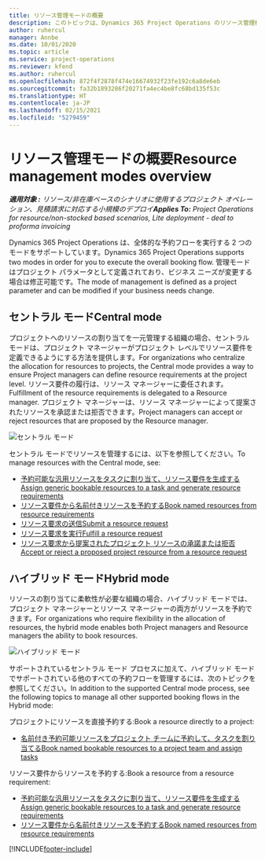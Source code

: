 ```yaml
---
title: リソース管理モードの概要
description: このトピックは、Dynamics 365 Project Operations のリソース管理機能に関する情報を提供します。
author: ruhercul
manager: Annbe
ms.date: 10/01/2020
ms.topic: article
ms.service: project-operations
ms.reviewer: kfend
ms.author: ruhercul
ms.openlocfilehash: 872f4f2878f474e16674932f23fe192c6a8de6eb
ms.sourcegitcommit: fa32b1893286f20271fa4ec4be8fc68bd135f53c
ms.translationtype: HT
ms.contentlocale: ja-JP
ms.lasthandoff: 02/15/2021
ms.locfileid: "5279459"
---
```

# <a name="resource-management-modes-overview"></a><span data-ttu-id="b7601-103">リソース管理モードの概要</span><span class="sxs-lookup"><span data-stu-id="b7601-103">Resource management modes overview</span></span>

<span data-ttu-id="b7601-104">_**適用対象 :** リソース/非在庫ベースのシナリオに使用するプロジェクト オペレーション、見積請求に対応する小規模のデプロイ_</span><span class="sxs-lookup"><span data-stu-id="b7601-104">_**Applies To:** Project Operations for resource/non-stocked based scenarios, Lite deployment - deal to proforma invoicing_</span></span>


<span data-ttu-id="b7601-105">Dynamics 365 Project Operations は、全体的な予約フローを実行する 2 つのモードをサポートしています。</span><span class="sxs-lookup"><span data-stu-id="b7601-105">Dynamics 365 Project Operations supports two modes in order for you to execute the overall booking flow.</span></span> <span data-ttu-id="b7601-106">管理モードはプロジェクト パラメータとして定義されており、ビジネス ニーズが変更する場合は修正可能です。</span><span class="sxs-lookup"><span data-stu-id="b7601-106">The mode of management is defined as a project parameter and can be modified if your business needs change.</span></span>    

## <a name="central-mode"></a><span data-ttu-id="b7601-107">セントラル モード</span><span class="sxs-lookup"><span data-stu-id="b7601-107">Central mode</span></span>
<span data-ttu-id="b7601-108">プロジェクトへのリソースの割り当てを一元管理する組織の場合、セントラル モードは、プロジェクト マネージャーがプロジェクト レベルでリソース要件を定義できるようにする方法を提供します。</span><span class="sxs-lookup"><span data-stu-id="b7601-108">For organizations who centralize the allocation for resources to projects, the Central mode provides a way to ensure Project managers can define resource requirements at the project level.</span></span> <span data-ttu-id="b7601-109">リソース要件の履行は、リソース マネージャーに委任されます。</span><span class="sxs-lookup"><span data-stu-id="b7601-109">Fulfillment of the resource requirements is delegated to a Resource manager.</span></span> <span data-ttu-id="b7601-110">プロジェクト マネージャーは、リソース マネージャーによって提案されたリソースを承認または拒否できます。</span><span class="sxs-lookup"><span data-stu-id="b7601-110">Project managers can accept or reject resources that are proposed by the Resource manager.</span></span>

![セントラル モード](./media/resource-management-central.png)

<span data-ttu-id="b7601-112">セントラル モードでリソースを管理するには、以下を参照してください。</span><span class="sxs-lookup"><span data-stu-id="b7601-112">To manage resources with the Central mode, see:</span></span>

- [<span data-ttu-id="b7601-113">予約可能な汎用リソースをタスクに割り当て、リソース要件を生成する</span><span class="sxs-lookup"><span data-stu-id="b7601-113">Assign generic bookable resources to a task and generate resource requirements</span></span>](https://docs.microsoft.com/dynamics365/project-service/assign-generic-bookable-resource)
- [<span data-ttu-id="b7601-114">リソース要件から名前付きリソースを予約する</span><span class="sxs-lookup"><span data-stu-id="b7601-114">Book named resources from resource requirements</span></span>](https://docs.microsoft.com/dynamics365/project-service/book-named-resource)
- [<span data-ttu-id="b7601-115">リソース要求の送信</span><span class="sxs-lookup"><span data-stu-id="b7601-115">Submit a resource request</span></span>](https://docs.microsoft.com/dynamics365/project-service/submit-resource-request)
- [<span data-ttu-id="b7601-116">リソース要求を実行</span><span class="sxs-lookup"><span data-stu-id="b7601-116">Fulfill a resource request</span></span>](https://docs.microsoft.com/dynamics365/project-service/resource-management-fulfill-requests)
- [<span data-ttu-id="b7601-117">リソース要求から提案されたプロジェクト リソースの承諾または拒否</span><span class="sxs-lookup"><span data-stu-id="b7601-117">Accept or reject a proposed project resource from a resource request</span></span>](https://docs.microsoft.com/dynamics365/project-service/accept-reject-proposed-resource)

## <a name="hybrid-mode"></a><span data-ttu-id="b7601-118">ハイブリッド モード</span><span class="sxs-lookup"><span data-stu-id="b7601-118">Hybrid mode</span></span>
<span data-ttu-id="b7601-119">リソースの割り当てに柔軟性が必要な組織の場合、ハイブリッド モードでは、プロジェクト マネージャーとリソース マネージャーの両方がリソースを予約できます。</span><span class="sxs-lookup"><span data-stu-id="b7601-119">For organizations who require flexibility in the allocation of resources, the hybrid mode enables both Project managers and Resource managers the ability to book resources.</span></span>

![ハイブリッド モード](./media/resource-management-hybrid.png)

<span data-ttu-id="b7601-121">サポートされているセントラル モード プロセスに加えて、ハイブリッド モードでサポートされている他のすべての予約フローを管理するには、次のトピックを参照してください。</span><span class="sxs-lookup"><span data-stu-id="b7601-121">In addition to the supported Central mode process, see the following topics to manage all other supported booking flows in the Hybrid mode:</span></span>

<span data-ttu-id="b7601-122">プロジェクトにリソースを直接予約する:</span><span class="sxs-lookup"><span data-stu-id="b7601-122">Book a resource directly to a project:</span></span>
- [<span data-ttu-id="b7601-123">名前付き予約可能リソースをプロジェクト チームに予約して、タスクを割り当てる</span><span class="sxs-lookup"><span data-stu-id="b7601-123">Book named bookable resources to a project team and assign tasks</span></span>](https://docs.microsoft.com/dynamics365/project-service/assign-named-bookable-resource)

<span data-ttu-id="b7601-124">リソース要件からリソースを予約する:</span><span class="sxs-lookup"><span data-stu-id="b7601-124">Book a resource from a resource requirement:</span></span>
- [<span data-ttu-id="b7601-125">予約可能な汎用リソースをタスクに割り当て、リソース要件を生成する</span><span class="sxs-lookup"><span data-stu-id="b7601-125">Assign generic bookable resources to a task and generate resource requirements</span></span>](https://docs.microsoft.com/dynamics365/project-service/assign-generic-bookable-resource)
- [<span data-ttu-id="b7601-126">リソース要件から名前付きリソースを予約する</span><span class="sxs-lookup"><span data-stu-id="b7601-126">Book named resources from resource requirements</span></span>](https://docs.microsoft.com/dynamics365/project-service/book-named-resource)


[!INCLUDE[footer-include](../includes/footer-banner.md)]